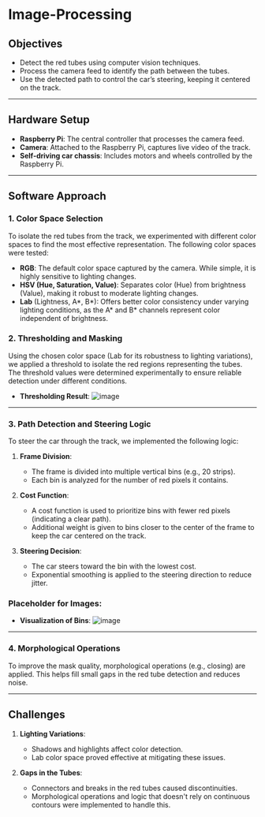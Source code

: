 # Image-Processing

## Objectives

- Detect the red tubes using computer vision techniques.
- Process the camera feed to identify the path between the tubes.
- Use the detected path to control the car’s steering, keeping it centered on the track.

---

## Hardware Setup

- **Raspberry Pi**: The central controller that processes the camera feed.
- **Camera**: Attached to the Raspberry Pi, captures live video of the track.
- **Self-driving car chassis**: Includes motors and wheels controlled by the Raspberry Pi.

---

## Software Approach

### 1. Color Space Selection
To isolate the red tubes from the track, we experimented with different color spaces to find the most effective representation. The following color spaces were tested:

- **RGB**: The default color space captured by the camera. While simple, it is highly sensitive to lighting changes.
- **HSV (Hue, Saturation, Value)**: Separates color (Hue) from brightness (Value), making it robust to moderate lighting changes.
- **Lab** (Lightness, A*, B*): Offers better color consistency under varying lighting conditions, as the A* and B* channels represent color independent of brightness.


### 2. Thresholding and Masking
Using the chosen color space (Lab for its robustness to lighting variations), we applied a threshold to isolate the red regions representing the tubes. The threshold values were determined experimentally to ensure reliable detection under different conditions.


- **Thresholding Result**: 
![image](https://github.com/user-attachments/assets/61dc7114-ff63-4f20-8351-83eaeccb852d)

---

### 3. Path Detection and Steering Logic
To steer the car through the track, we implemented the following logic:

1. **Frame Division**:
   - The frame is divided into multiple vertical bins (e.g., 20 strips).
   - Each bin is analyzed for the number of red pixels it contains.

2. **Cost Function**:
   - A cost function is used to prioritize bins with fewer red pixels (indicating a clear path).
   - Additional weight is given to bins closer to the center of the frame to keep the car centered on the track.

3. **Steering Decision**:
   - The car steers toward the bin with the lowest cost.
   - Exponential smoothing is applied to the steering direction to reduce jitter.

### Placeholder for Images:

- **Visualization of Bins**: 
![image](https://github.com/user-attachments/assets/e839c202-cc43-48d4-8c43-4287b9dd0fbb)

---

### 4. Morphological Operations
To improve the mask quality, morphological operations (e.g., closing) are applied. This helps fill small gaps in the red tube detection and reduces noise.

---

## Challenges

1. **Lighting Variations**:
   - Shadows and highlights affect color detection.
   - Lab color space proved effective at mitigating these issues.

2. **Gaps in the Tubes**:
   - Connectors and breaks in the red tubes caused discontinuities.
   - Morphological operations and logic that doesn't rely on continuous contours were implemented to handle this.


